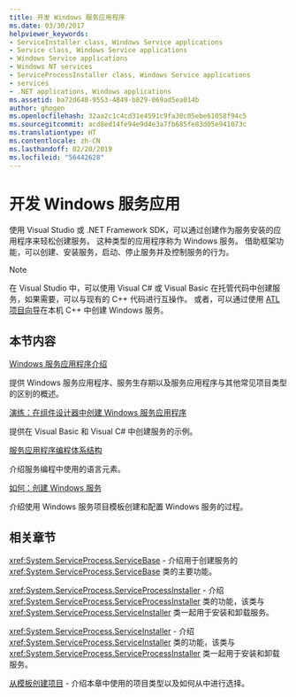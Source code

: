 ```yaml
---
title: 开发 Windows 服务应用程序
ms.date: 03/30/2017
helpviewer_keywords:
- ServiceInstaller class, Windows Service applications
- Service class, Windows Service applications
- Windows Service applications
- Windows NT services
- ServiceProcessInstaller class, Windows Service applications
- services
- .NET applications, Windows applications
ms.assetid: ba72d648-9553-4849-b829-069ad5ea014b
author: ghogen
ms.openlocfilehash: 32aa2c1c4cd31e4591c9fa30c05ebe61058f94c5
ms.sourcegitcommit: acd8ed14fe94e9d4e3a7fb685fe83d05e941073c
ms.translationtype: HT
ms.contentlocale: zh-CN
ms.lasthandoff: 02/20/2019
ms.locfileid: "56442628"
---
```

# <a name="develop-windows-service-apps"></a>开发 Windows 服务应用

使用 Visual Studio 或 .NET Framework SDK，可以通过创建作为服务安装的应用程序来轻松创建服务。 这种类型的应用程序称为 Windows 服务。 借助框架功能，可以创建、安装服务，启动、停止服务并及控制服务的行为。

> [!NOTE]
> 在 Visual Studio 中，可以使用 Visual C# 或 Visual Basic 在托管代码中创建服务，如果需要，可以与现有的 C++ 代码进行互操作。 或者，可以通过使用 [ATL 项目向导](/cpp/atl/reference/atl-project-wizard)在本机 C++ 中创建 Windows 服务。

## <a name="in-this-section"></a>本节内容

[Windows 服务应用程序介绍](../../../docs/framework/windows-services/introduction-to-windows-service-applications.md)

提供 Windows 服务应用程序、服务生存期以及服务应用程序与其他常见项目类型的区别的概述。

[演练：在组件设计器中创建 Windows 服务应用程序](../../../docs/framework/windows-services/walkthrough-creating-a-windows-service-application-in-the-component-designer.md)

提供在 Visual Basic 和 Visual C# 中创建服务的示例。

[服务应用程序编程体系结构](../../../docs/framework/windows-services/service-application-programming-architecture.md)

介绍服务编程中使用的语言元素。

[如何：创建 Windows 服务](../../../docs/framework/windows-services/how-to-create-windows-services.md)

介绍使用 Windows 服务项目模板创建和配置 Windows 服务的过程。

## <a name="related-sections"></a>相关章节

<xref:System.ServiceProcess.ServiceBase> - 介绍用于创建服务的 <xref:System.ServiceProcess.ServiceBase> 类的主要功能。

<xref:System.ServiceProcess.ServiceProcessInstaller> - 介绍 <xref:System.ServiceProcess.ServiceProcessInstaller> 类的功能，该类与 <xref:System.ServiceProcess.ServiceInstaller> 类一起用于安装和卸载服务。

<xref:System.ServiceProcess.ServiceInstaller> - 介绍 <xref:System.ServiceProcess.ServiceInstaller> 类的功能，该类与 <xref:System.ServiceProcess.ServiceProcessInstaller> 类一起用于安装和卸载服务。

[从模板创建项目](https://docs.microsoft.com/previous-versions/visualstudio/visual-studio-2013/0fyc0azh(v=vs.120)) - 介绍本章中使用的项目类型以及如何从中进行选择。

